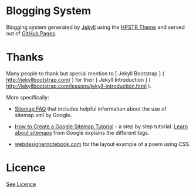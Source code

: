 # Blogging System


Blogging system generated by [Jekyll](http://jekyllrb.com/) using the [HPSTR Theme](/HPSTRREADME)
and served out of [GitHub Pages](http://pages.github.com/).

# Thanks

Many people to thank but special mention to [ Jekyll Bootstrap ] ( http://jekyllbootstrap.com/ ) for their
[ Jekyll Introduction ] ( http://jekyllbootstrap.com/lessons/jekyll-introduction.html ).

More specifically:

- [Sitemap FAQ](http://googlewebmastercentral.blogspot.co.uk/2008/01/sitemaps-faqs.html) that includes helpful information about
the use of sitemap.xml by Google.

- [How to Create a Google Sitemap Tutorial](http://erikastokes.com/sitemaps/) - a step by step tutorial.
[Learn about sitemaps](https://support.google.com/webmasters/answer/156184?hl=en) from Google explains the different tags.

- [webdesignernotebook.com](http://webdesignernotebook.com/css/styling-a-poem-with-advanced-css-selectors/) for the layout example of a poem using CSS.

# Licence

[See Licence](/LICENSE)
